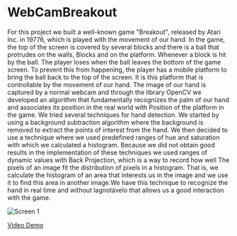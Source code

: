 # WebCamBreakout

For this project we built a well-known game "Breakout", released by Atari Inc. in 19776, which is played with the movement of our hand. In the game, the top of the screen is covered by several blocks and there is a ball that protrudes on the walls, Blocks and on the platform. Whenever a block is hit by the ball. The player loses when the ball leaves the bottom of the game screen. To prevent this from happening, the player has a mobile platform to bring the ball back to the top of the screen. It is this platform that is controllable by the movement of our hand. The image of our hand is captured by a normal webcam and through the library OpenCV we developed an algorithm that fundamentally recognizes the palm of our hand and associates its position in the real world with Position of the platform in the game. We tried several techniques for hand detection. We started by using a background subtraction algorithm where the background is removed to extract the points of interest from the hand. We then decided to use a technique where we used predefined ranges of hue and saturation with which we calculated a histogram. Because we did not obtain good results in the implementation of these techniques we used ranges of dynamic values with Back Projection, which is a way to record how well The pixels of an image fit the distribution of pixels in a histogram. That is, we calculate the histogram of an area that interests us in the image and we use it to find this area in another image.We have this technique to recognize the hand in real time and without lagnotávelo that allows us a good interaction with the game.

![Screen 1](https://github.com/luispmenezes/WebCamBreakout/blob/master/img_1.png)

[Video Demo](https://drive.google.com/open?id=0B3nMgJHBhW_QXzhvZkdqZVNxb28)
